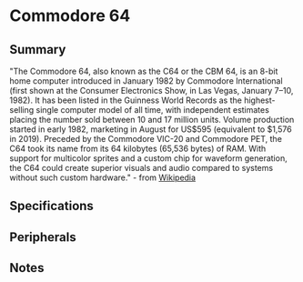 # Commodore 64

## Summary

"The Commodore 64, also known as the C64 or the CBM 64, is an 8-bit home computer introduced in January 1982 by Commodore International (first shown at the Consumer Electronics Show, in Las Vegas, January 7–10, 1982). It has been listed in the Guinness World Records as the highest-selling single computer model of all time, with independent estimates placing the number sold between 10 and 17 million units. Volume production started in early 1982, marketing in August for US$595 (equivalent to $1,576 in 2019). Preceded by the Commodore VIC-20 and Commodore PET, the C64 took its name from its 64 kilobytes (65,536 bytes) of RAM. With support for multicolor sprites and a custom chip for waveform generation, the C64 could create superior visuals and audio compared to systems without such custom hardware." - from [Wikipedia](https://en.wikipedia.org/wiki/Commodore_64)

## Specifications

## Peripherals

## Notes
